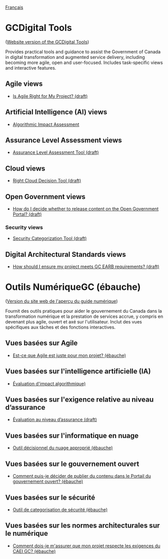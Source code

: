 <!-- markdownlint-disable MD041 -->
[Français](#user-content-guide-numérique-du-gouvernement-du-canada-ébauche)
<!-- markdownlint-enable MD041 -->

# GCDigital Tools

([Website version of the GCDigital Tools](https://canada-ca.github.io/gcdigital-tools_outils-numeriquesgc/en/overview.html))

Provides practical tools and guidance to assist the Government of Canada in digital transformation and augmented service delivery, including becoming more agile, open and user-focused. Includes task-specific views and interactive features.

## Agile views

- [Is Agile Right for My Project? (draft)](https://canada-ca.github.io/gcdigital-tools_outils-numeriquesgc/views-vues/agile/en/agile-use-when.html)

## Artificial Intelligence (AI) views

- [Algorithmic Impact Assessment](https://canada-ca.github.io/aia-eia-js/)

## Assurance Level Assessment views

- [Assurance Level Assessment Tool (draft)](https://canada-ca.github.io/gcdigital-tools_outils-numeriquesgc/views-vues/assurance-level-requirement/en/assurance-level-requirement.html)

## Cloud views

- [Right Cloud Decision Tool (draft)](https://canada-ca.github.io/gcdigital-tools_outils-numeriquesgc/views-vues/cloud-nuage/en/cloud-decision-tool.html)

## Open Government views

- [How do I decide whether to release content on the Open Government Portal? (draft)](https://canada-ca.github.io/gcdigital-tools_outils-numeriquesgc/views-vues/open-gov-gouv-ouvert/en/release-content.html)

### Security views

- [Security Categorization Tool (draft)](https://canada-ca.github.io/gcdigital-tools_outils-numeriquesgc/views-vues/security-securite/en/categorization-tool.html)

## Digital Architectural Standards views

- [How should I ensure my project meets GC EARB requirements? (draft)](https://canada-ca.github.io/gcdigital-tools_outils-numeriquesgc/views-vues/gc-earb-ceai/en/gc-earb.html)

# Outils NumériqueGC (ébauche)

([Version du site web de l'aperçu du guide numérique](https://canada-ca.github.io/gcdigital-tools_outils-numeriquesgc/fr/apercu.html))

Fournit des outils pratiques pour aider le gouvernement du Canada dans la transformation numérique et la prestation de services accrue, y compris en devenant plus agile, ouvert et axé sur l'utilisateur. Inclut des vues spécifiques aux tâches et des fonctions interactives.

## Vues basées sur Agile

- [Est-ce que Agile est juste pour mon projet? (ébauche)](https://canada-ca.github.io/gcdigital-tools_outils-numeriquesgc/views-vues/agile/fr/agile-quand-utiliser.html)

## Vues basées sur l'intelligence artificielle (IA)

- [Évaluation d'impact algorithmique)](https://canada-ca.github.io/aia-eia-js/?lang=fr)

## Vues basées sur l'exigence relative au niveau d’assurance

- [Évaluation au niveau d’assurance (draft)](https://canada-ca.github.io/gcdigital-tools_outils-numeriquesgc/views-vues/assurance-level-requirement/fr/niveau-d'assurance.html)

## Vues basées sur l'informatique en nuage

- [Outil décisionnel du nuage approprié (ébauche)](https://canada-ca.github.io/gcdigital-tools_outils-numeriquesgc/views-vues/cloud-nuage/fr/nuage-outil-decisionnel.html)

## Vues basées sur le gouvernement ouvert

- [Comment puis-je décider de publier du contenu dans le Portail du gouvernement ouvert? (ébauche)](https://canada-ca.github.io/gcdigital-tools_outils-numeriquesgc/views-vues/open-gov-gouv-ouvert/fr/publier-contenu.html)

## Vues basées sur le sécurité

- [Outil de categorisation de sécurité (ébauche)](https://canada-ca.github.io/gcdigital-tools_outils-numeriquesgc/views-vues/security-securite/fr/outil-categorisation.html)

## Vues basées sur les normes architecturales sur le numérique

- [Comment dois-je m'assurer que mon projet respecte les exigences du CAEI GC? (ébauche)](https://canada-ca.github.io/gcdigital-tools_outils-numeriquesgc/views-vues/gc-earb-ceai/fr/ceai-gc.html)
